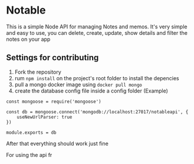 # Notable

This is a simple Node API for managing Notes and memos.
It's very simple and easy to use, you can delete, create, update, show details and filter the notes on your app

## Settings for contributing
1. Fork the repository
2. rum `npm install` on the project's root folder to install the depencies
3. pull a mongo docker image using `docker pull mongo`
4. create the database config file inside a config folder (Example)

```
const mongoose = require('mongoose')

const db = mongoose.connect('mongodb://localhost:27017/notableapi', {
    useNewUrlParser: true
})

module.exports = db

```
After that everything should work just fine



For using the api fr